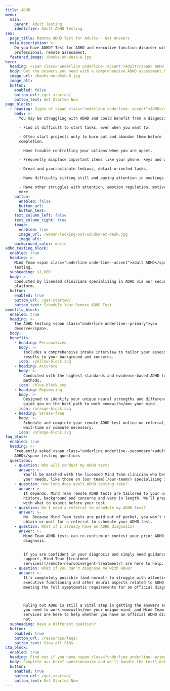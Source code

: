 ```yaml
---
title: ADHD
menu:
  main:
    parent: Adult Testing
    identifier: Adult ADHD Testing
seo:
  page_title: Remote ADHD Test for Adults - Get Answers
  meta_description: >-
    Do you have ADHD? Test for ADHD and executive function disorder with a
    professional, remote assessment.
  featured_image: /books-on-desk-8.jpg
hero:
  heading: <span class="underline underline--accent">Adult</span> ADHD tests
  body: Get the answers you need with a comprehensive ADHD assessment.&nbsp;
  image_url: /books-on-desk-8.jpg
  image_alt:
  button:
    enabled: false
    button_url: /get-started/
    button_text: Get Started Now
page_blocks:
  - heading: Signs of <span class="underline underline--accent">ADHD</span> in adults
    body: >-
      You may be struggling with ADHD and could benefit from a diagnosis if you:

      - Find it difficult to start tasks, even when you want to. 

      - Often start projects only to burn out and abandon them before
      completion.

      - Have trouble controlling your actions when you are upset.  

      - Frequently misplace important items like your phone, keys and wallet. 

      - Dread and procrastinate tedious, detail-oriented tasks.

      - Have difficulty sitting still and paying attention in meetings.

      - Have other struggles with attention, emotion regulation, motivation and
      more.
    button:
      enabled: false
      button_url:
      button_text:
    text_column_left: false
    text_column_right: true
    image:
      enabled: true
      image_url: /woman-looking-out-window-at-desk.jpg
      image_alt:
    background_color: white
adhd_testing_block:
  enabled: true
  heading: >-
    Mind Team <span class="underline underline--accent">adult ADHD</span> 
    testing.
  subheading: $1,600
  body: >-
    Conducted by licensed clinicians specializing in ADHD via our secure, remote
    platform.
  button:
    enabled: true
    button_url: /get-started/
    button_text: Schedule Your Remote ADHD Test
benefits_block:
  enabled: true
  heading: >-
    The ADHD testing <span class="underline underline--primary">you
    deserve</span>.
  body:
  benefits:
    - heading: Personalized
      body: >-
        Includes a comprehensive intake interview to tailor your assessment and
        results to your background and concerns.
      icon: /yellow-block.svg
    - heading: Accurate
      body: >-
        Conducted with the highest standards and evidence-based ADHD testing
        methods.
      icon: /blue-block.svg
    - heading: Empowering
      body: >-
        Designed to identify your unique neural strengths and differences and
        guide you on the best path to work <em>with</em> your mind.
      icon: /orange-block.svg
    - heading: Stress-free
      body: >-
        Schedule and complete your remote ADHD test online—no referral,
        wait-time or commute necessary.
      icon: /orange-block.svg
faq_block:
  enabled: true
  heading: >-
    Frequently asked <span class="underline underline--secondary">adult
    ADHD</span> testing questions
  questions:
    - question: Who will conduct my ADHD test?
      answer: >-
        You’ll be matched with the licensed Mind Team clinician who best fits
        your needs, like those on [our team](/our-team/) specializing in ADHD.
    - question: How long does adult ADHD testing take?
      answer: >-
        It depends. Mind Team remote ADHD tests are tailored to your unique
        history, background and concerns and vary in length. We’ll prepare you
        with what to expect before your test.
    - question: Do I need a referral to schedule my ADHD test?
      answer: >-
        No. Because Mind Team tests are paid out of pocket, you won’t need to
        obtain or wait for a referral to schedule your ADHD test.
    - question: What if I already have an ADHD diagnosis?
      answer: >-
        Mind Team ADHD tests can re-confirm or contest your prior ADHD
        diagnosis.


        If you are confident in your diagnosis and simply need guidance and
        support, Mind Team [treatment
        services](/remote-neurodivergent-treatment/) are here to help.
    - question: What if you can’t diagnose me with ADHD?
      answer: >-
        It’s completely possible (and normal) to struggle with attention,
        executive functioning and other neural aspects related to ADHD without
        meeting the full symptomatic requirements for an official diagnosis. 



        Ruling out ADHD is still a vital step in getting the answers and support
        you need to work <em>with</em> your unique mind, and Mind Team treatment
        services are here to help whether you have an official ADHD diagnosis or
        not.
  subheading: Have a different question?
  button:
    enabled: true
    button_url: /resources/faqs/
    button_text: View all FAQs
cta_block:
  enabled: true
  heading: Find out if you have <span class="underline underline--primary">ADHD</span>.
  body: Complete our brief questionnaire and we'll handle the rest\!&nbsp;
  button:
    enabled: true
    button_url: /get-started/
    button_text: Get Started Now
---
```

